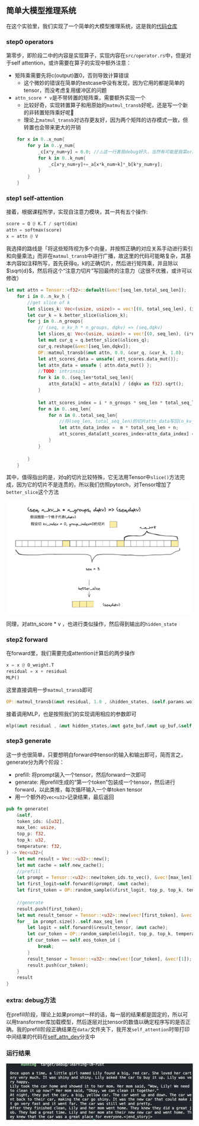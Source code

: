 ## 简单大模型推理系统

在这个实验里，我们实现了一个简单的大模型推理系统，这是我的[代码仓库](https://github.com/scatyf3/learning-lm-rs)

### step0 operators

第零步，即阶段二中的内容是实现算子，实现内容在`src/operator.rs`中，但是对于self attention，或许需要在算子的实现中额外注意：

- 矩阵乘需要先将c(output)置0，否则导致计算错误
    - 这个微妙的错误在简单的testcase中没有发现，因为它用的都是简单的tensor，而没考虑复用缓冲区的问题
- `attn_score * v`是不带转置的矩阵乘，需要额外实现一个
    - 比较好奇，实现转置算子和用原始的`matmul_transb`好呢，还是写一个新的非转置矩阵乘好呢🤔
    - 理论上`matmul_transb`对访存更友好，因为两个矩阵的访存模式一致，但转置也会带来更大的开销

```rs
    for x in 0..x_num{
        for y in 0..y_num{
            _c[x*y_num+y] = 0.0; //⚠️这一行害我debug好久，当然有可能是我菜orzzz
            for k in 0..k_num{
                _c[x*y_num+y]+=_a[x*k_num+k]*_b[k*y_num+y];
            }
        }
    }
```

### step1 self-attention

接着，根据课程所学，实现自注意力模块，其一共有五个操作:

```py
score = Q @ K.T / sqrt(dim)
attn = softmax(score)
x = attn @ V
```

我选择的路线是「将这些矩阵视为多个向量，并按照正确的对应关系手动进行索引和向量乘法」而非在`matmul_transb`中进行广播，故这里的代码可能略复杂，其基本内容如注释所写，首先获得q，k的正确切片，然后进行矩阵乘，并且除以$\sqrt{d}$，然后将这个“注意力切片”写回最终的注意力（这很不优雅，或许可以修改）


```rs
let mut attn = Tensor::<f32>::default(&vec![seq_len,total_seq_len]);
    for i in 0..n_kv_h {
        //get slice of k
        let slices_k: Vec<(usize, usize)> = vec![(0, total_seq_len), (i*dqkv, (i+1)*dqkv)]; //(0,0咋办)
        let cur_k = k.better_slice(&slices_k);
        for j in 0..n_groups{
            // (seq, n_kv_h * n_groups, dqkv) => (seq,dqkv)
            let slices_q: Vec<(usize, usize)> = vec![(0, seq_len), (i*n_groups+j,i*n_groups+(j+1)) ,(0,dqkv)]; 
            let mut cur_q = q.better_slice(&slices_q);
            cur_q.reshape(&vec![seq_len,dqkv]);
            OP::matmul_transb(&mut attn, 0.0, &cur_q, &cur_k, 1.0);
            let att_scores_data = unsafe{ att_scores.data_mut()};
            let attn_data = unsafe { attn.data_mut() };
            //TODO: intrinsics
            for k in 0..(seq_len*total_seq_len){
                attn_data[k] = attn_data[k] / (dqkv as f32).sqrt();
            }

            let att_scores_index = i * n_groups * seq_len * total_seq_len + j * seq_len * total_seq_len;
            for m in 0..seq_len{
                for n in 0..total_seq_len{
                    //将(seq_len, total_seq_len)的切片attn_data写回(n_kv_h, n_groups, seq, total_seq)的attn_score
                    let attn_data_index =  m * total_seq_len + n;
                    att_scores_data[att_scores_index+attn_data_index] = attn_data[attn_data_index];
                }
            }

        }
    }
```

其中，值得指出的是，对q的切片比较特殊，它无法用Tensor中`slice()`方法完成，因为它的切片不是连贯的，所以我们仿照pytorch，对Tensor增加了`better_slice`这个方法

![alt text](image.png)


同理，对attn_score * v ，也进行类似操作，然后得到输出的`hidden_state`




### step2 forward

在forward里，我们需要完成attention计算后的两步操作

```python
x = x @ O_weight.T
residual = x + residual
MLP()
```

这里直接调用一步`matmul_transb`即可

```rs
OP::matmul_transb(&mut residual, 1.0 , &hidden_states, &self.params.wo[layer], 1.0);
```

接着调用MLP，也是按照我们的实现调用相应的参数即可

```rs
mlp(&mut residual , &mut hidden_states,&mut gate_buf,&mut up_buf,&self.params.w_up[layer],&self.params.w_down[layer],&self.params.w_gate[layer],&self.params.rms_ffn_w[layer],self.eps);
```

### step3 generate

这一步也很简单，只要想明白forward中tensor的输入和输出即可，简而言之，generate分为两个阶段：
- prefill: 将prompt装入一个tensor，然后forward一次即可
- generate: 用prefill生成的“第一个token”包装成一个tensor，然后进行forward，以此类推，每次循环输入一个单token tensor
- 用一个额外的`vec<u32>`记录结果，最后返回

```rs
pub fn generate(
    &self,
    token_ids: &[u32],
    max_len: usize,
    top_p: f32,
    top_k: u32,
    temperature: f32,
) -> Vec<u32>{
    let mut result = Vec::<u32>::new();
    let mut cache = self.new_cache();
    //prefill
    let prompt = Tensor::<u32>::new(token_ids.to_vec(), &vec![max_len]);
    let first_logit=self.forward(&prompt, &mut cache);
    let first_token = OP::random_sample(&first_logit, top_p, top_k, temperature);

    //generate
    result.push(first_token);
    let mut result_tensor = Tensor::<u32>::new(vec![first_token], &vec![1]);
    for _ in prompt.size()..self.max_seq_len { 
        let logit = self.forward(&result_tensor, &mut cache);
        let cur_token = OP::random_sample(&logit, top_p, top_k, temperature);
        if cur_token == self.eos_token_id {
            break;
        }
        result_tensor = Tensor::<u32>::new(vec![cur_token], &vec![1]);
        result.push(cur_token);
    }
    result
}
```





### extra: debug方法

在prefill阶段，理论上如果prompt一样的话，每一层的结果都是固定的，所以可以用transformer库加载模型，然后逐层对比tensor的数值以确定程序写的是否正确。我的prefill阶段正确结果在`data/`文件夹下，我开发`self_attention`时带打印中间结果的代码在[self_attn_dev](https://github.com/scatyf3/learning-lm-rs/tree/self_attn_dev)分支中


### 运行结果


![alt text](image-1.png)